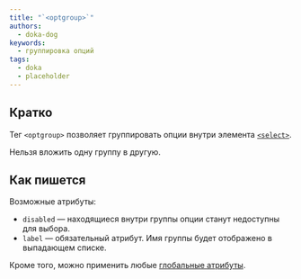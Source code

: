 ```yaml
---
title: "`<optgroup>`"
authors:
  - doka-dog
keywords:
  - группировка опций
tags:
  - doka
  - placeholder
---
```


## Кратко

Тег `<optgroup>` позволяет группировать опции внутри элемента [`<select>`](/html/select).

Нельзя вложить одну группу в другую.

## Как пишется

Возможные атрибуты:

- `disabled` — находящиеся внутри группы опции станут недоступны для выбора.
- `label` — обязательный атрибут. Имя группы будет отображено в выпадающем списке.

Кроме того, можно применить любые [глобальные атрибуты](/html/global-attrs).
